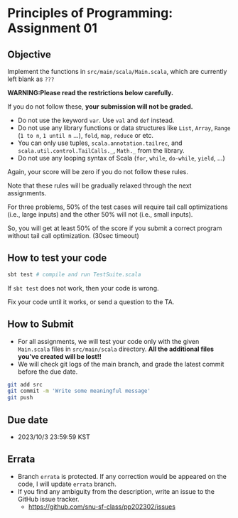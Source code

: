 # Principles of Programming: Assignment 01

## Objective

Implement the functions in `src/main/scala/Main.scala`, which are currently left blank as `???`

**WARNING:Please read the restrictions below carefully.**

If you do not follow these, **your submission will not be graded.**

- Do not use the keyword `var`. Use `val` and `def` instead.
- Do not use any library functions or data structures like `List`, `Array`, `Range` (`1 to n`, `1 until n` ...), `fold`, `map`, `reduce` or etc.
- You can only use tuples, `scala.annotation.tailrec`, and `scala.util.control.TailCalls._`, `Math._` from the library.
- Do not use any looping syntax of Scala (`for`, `while`, `do-while`, `yield`, ...)

Again, your score will be zero if you do not follow these rules.

Note that these rules will be gradually relaxed through the next
assignments.

For three problems, 50% of the test cases will require tail call optimizations (i.e., large inputs)
and the other 50% will not (i.e., small inputs).

So, you will get at least 50% of the score if you submit a correct program without tail call optimization. (30sec timeout)

## How to test your code

```bash
sbt test # compile and run TestSuite.scala
```

If `sbt test` does not work, then your code is wrong.

Fix your code until it works, or send a question to the TA.

## How to Submit

- For all assignments, we will test your code only with the given `Main.scala` files in `src/main/scala` directory. **All the additional files you've created will be lost!!**
- We will check git logs of the main branch, and grade the latest commit before the due date.

```bash
git add src
git commit -m 'Write some meaningful message'
git push
```

## Due date

- 2023/10/3 23:59:59 KST

## Errata

- Branch `errata` is protected. If any correction would be appeared on the code, I will update `errata` branch.
- If you find any ambiguity from the description, write an issue to the GitHub issue tracker.
  - https://github.com/snu-sf-class/pp202302/issues
